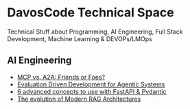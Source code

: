 # DavosCode Technical Space

Technical Stuff about Programming, AI Engineering, Full Stack Development, Machine Learning &amp; DEVOPs/LMOps

## AI Engineering
- [MCP vs. A2A: Friends or Foes?](https://www.newsletter.swirlai.com/p/mcp-vs-a2a-friends-or-foes)
- [Evaluation Driven Development for Agentic Systems](https://www.newsletter.swirlai.com/p/evaluation-driven-development-for)
- [6 advanced concepts to use with FastAPI & Pydantic](https://multimodalai.substack.com/p/start-using-these-6-advanced-concepts)
- [The evolution of Modern RAG Architectures](https://www.newsletter.swirlai.com/p/the-evolution-of-modern-rag-architectures)